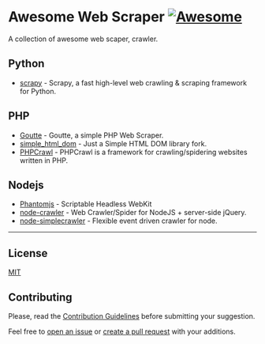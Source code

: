 # Awesome Web Scraper [![Awesome](https://cdn.rawgit.com/sindresorhus/awesome/d7305f38d29fed78fa85652e3a63e154dd8e8829/media/badge.svg)](https://github.com/sindresorhus/awesome)

A collection of awesome web scaper, crawler.

## Python
* [scrapy](https://github.com/scrapy/scrapy) - Scrapy, a fast high-level web crawling & scraping framework for Python.

## PHP 
* [Goutte](https://github.com/FriendsOfPHP/Goutte) - Goutte, a simple PHP Web Scraper.
* [simple_html_dom](https://github.com/samacs/simple_html_dom) - Just a Simple HTML DOM library fork.
* [PHPCrawl](http://phpcrawl.cuab.de/) - PHPCrawl is a framework for crawling/spidering websites written in PHP.

## Nodejs
* [Phantomjs](https://github.com/ariya/phantomjs) - Scriptable Headless WebKit
* [node-crawler](https://github.com/sylvinus/node-crawler) - Web Crawler/Spider for NodeJS + server-side jQuery.
* [node-simplecrawler](https://github.com/cgiffard/node-simplecrawler) - Flexible event driven crawler for node.

---------------------

## License
[MIT](LICENSE)

## Contributing

Please, read the [Contribution Guidelines](https://github.com/duyetdev/awesome-web-scraper/blob/master/CONTRIBUTING.md) before submitting your suggestion.

Feel free to [open an issue](https://github.com/duyetdev/awesome-web-scraper/issues) or [create a pull request](https://github.com/duyetdev/awesome-web-scraper/pulls) with your additions.
